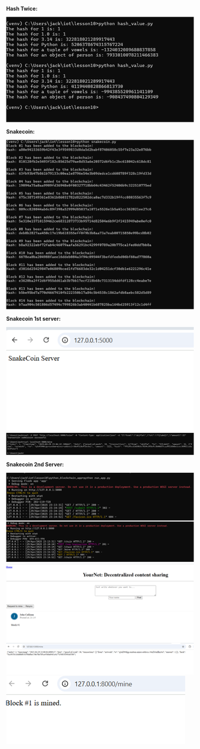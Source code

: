 **Hash Twice:**

<img src="lab_10_hash_value.png" alt="lab_10_hash" >

**Snakecoin:**

<img src="lab_10_snakecoin_py.png" alt="lab_10_snakecoin_py" >

**Snakecoin 1st server:**

<img src="lab_10_snakecoin_server.png" alt="lab_10_snakecoin_sever" >

<img src="lab_10_mine.png" alt="lab_10_mine" >

**Snakecoin 2nd Server:**

<img src="lab_10_running_clone.png" alt="lab_10_running_clone" >

<img src="lab_10_running_cloner.png" alt="lab_10_running_cloner" >

<img src="lab_10_snakecoin_server_2.png" alt="lab_10_snakecoin_server_2" >

<img src="lab_10_snakecoin_server_mine.png" alt="Server mine" />

<img src="lab_10_block1.png" alt="lab_10_block1" >






